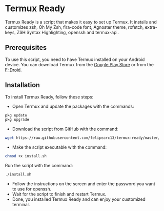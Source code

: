 # Termux Ready

Termux Ready is a script that makes it easy to set up Termux. It installs and customizes zsh, Oh My Zsh, fira-code font, Agnoster theme, rxfetch, extra-keys, ZSH Syntax Highlighting, openssh and termux-api.

## Prerequisites

To use this script, you need to have Termux installed on your Android device. You can download Termux from the [Google Play Store](https://translate.google.com/?hl=pt-BR) or from the [F-Droid](https://translate.google.com.br/?hl=en).

## Installation

To install Termux Ready, follow these steps:

- Open Termux and update the packages with the commands:

```bash
pkg update
pkg upgrade
```
- Download the script from GitHub with the command:

```bash
wget https://raw.githubusercontent.com/felipearc13/termux-ready/master/install.sh
```
- Make the script executable with the command:

```bash
chmod +x install.sh
```

Run the script with the command:

```bash
./install.sh
```

- Follow the instructions on the screen and enter the password you want to use for openssh.
- Wait for the script to finish and restart Termux.
- Done, you installed Termux Ready and can enjoy your customized terminal.

  
